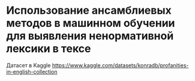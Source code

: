# Использование ансамблиевых методов в машинном обучении для выявления ненормативной лексики в тексе
Датасет в Kaggle <https://www.kaggle.com/datasets/konradb/profanities-in-english-collection>